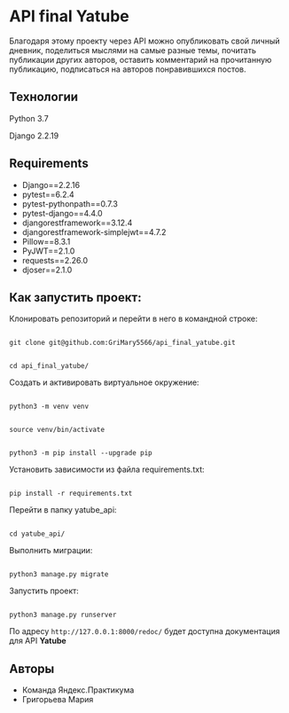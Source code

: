 # API final Yatube

Благодаря этому проекту через API можно опубликовать свой личный дневник, поделиться мыслями на самые разные темы, почитать публикации других авторов, оставить комментарий на прочитанную публикацию, подписаться на авторов понравившихся постов.

## Технологии

Python 3.7

Django 2.2.19

## Requirements
- Django==2.2.16
- pytest==6.2.4
- pytest-pythonpath==0.7.3
- pytest-django==4.4.0
- djangorestframework==3.12.4
- djangorestframework-simplejwt==4.7.2
- Pillow==8.3.1
- PyJWT==2.1.0
- requests==2.26.0
- djoser==2.1.0

## Как запустить проект:

Клонировать репозиторий и перейти в него в командной строке:

```

git clone git@github.com:GriMary5566/api_final_yatube.git

```

```

cd api_final_yatube/

```
  

Cоздать и активировать виртуальное окружение:  

```

python3 -m venv venv

```  

```

source venv/bin/activate

```  

```

python3 -m pip install --upgrade pip

```
  

Установить зависимости из файла requirements.txt:  

```

pip install -r requirements.txt

```


Перейти в папку yatube_api:  

```

cd yatube_api/

```
  

Выполнить миграции:  

```

python3 manage.py migrate

```
  

Запустить проект:  

```

python3 manage.py runserver

```

  

По адресу `http://127.0.0.1:8000/redoc/` будет доступна документация для API **Yatube**

## Авторы

- Команда Яндекс.Практикума
- Григорьева Мария